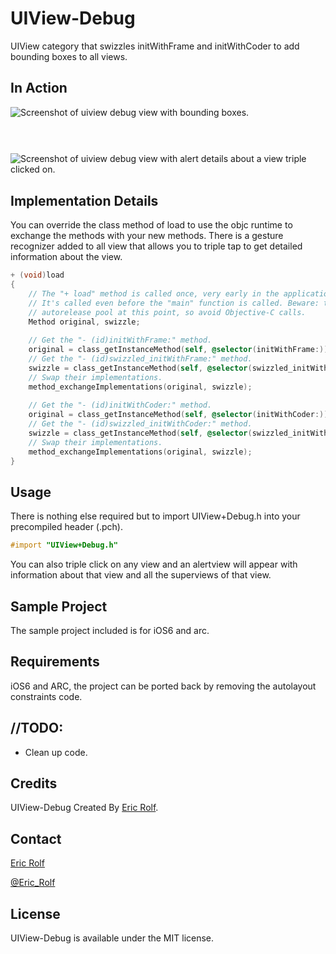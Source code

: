 # UIView-Debug

UIView category that swizzles initWithFrame and initWithCoder to add bounding boxes to all views.

## In Action

<img src="https://raw.github.com/xrolfex/UIView-Debug/master/_image0.png" alt="Screenshot of uiview debug view with bounding boxes." style="display:block; margin: 10px auto 30px auto;" class="center">
<br />
<img src="https://raw.github.com/xrolfex/UIView-Debug/master/_image1.png" alt="Screenshot of uiview debug view with alert details about a view triple clicked on." style="display:block; margin: 10px auto 30px auto;" class="center">

## Implementation Details

You can override the class method of load to use the objc runtime to exchange the methods with your new methods.
There is a gesture recognizer added to all view that allows you to triple tap to get detailed information about the view.

```objective-c
+ (void)load
{
    // The "+ load" method is called once, very early in the application life-cycle.
    // It's called even before the "main" function is called. Beware: there's no
    // autorelease pool at this point, so avoid Objective-C calls.
    Method original, swizzle;
    
    // Get the "- (id)initWithFrame:" method.
    original = class_getInstanceMethod(self, @selector(initWithFrame:));
    // Get the "- (id)swizzled_initWithFrame:" method.
    swizzle = class_getInstanceMethod(self, @selector(swizzled_initWithFrame:));
    // Swap their implementations.
    method_exchangeImplementations(original, swizzle);
    
    // Get the "- (id)initWithCoder:" method.
    original = class_getInstanceMethod(self, @selector(initWithCoder:));
    // Get the "- (id)swizzled_initWithCoder:" method.
    swizzle = class_getInstanceMethod(self, @selector(swizzled_initWithCoder:));
    // Swap their implementations.
    method_exchangeImplementations(original, swizzle);
}
```

## Usage

There is nothing else required but to import UIView+Debug.h into your precompiled header (.pch).

``` objective-c
#import "UIView+Debug.h"
```

You can also triple click on any view and an alertview will appear with information about that view and all the superviews of that view.

## Sample Project

The sample project included is for iOS6 and arc.

## Requirements

iOS6 and ARC, the project can be ported back by removing the autolayout constraints code.

## //TODO:

- Clean up code.

## Credits

UIView-Debug Created By [Eric Rolf](https://github.com/xrolfex/).

## Contact

[Eric Rolf](https://github.com/xrolfex/)

[@Eric_Rolf](https://twitter.com/eric_rolf)

## License

UIView-Debug is available under the MIT license.
